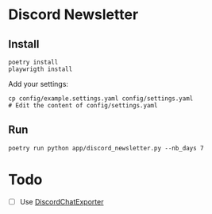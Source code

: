 # Discord Newsletter

## Install

```shell
poetry install
playwrigth install
```

Add your settings:
    
```shell
cp config/example.settings.yaml config/settings.yaml
# Edit the content of config/settings.yaml
```

## Run

```shell
poetry run python app/discord_newsletter.py --nb_days 7
```

# Todo

- [ ] Use [DiscordChatExporter](https://github.com/Tyrrrz/DiscordChatExporter) 